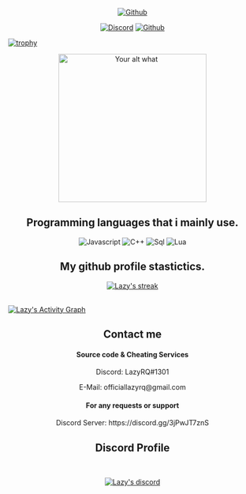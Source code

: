 <p align="center">
  <a href="https://">
   <img alt="Github" src="https://img.shields.io/badge/DEV-WEB-brightgreen"></a> 
  


  
</p>
<p align="center">
    <a href="https://discord.com/users/724786271855050854">
   <img alt="Discord" src="https://img.shields.io/badge/Discord-LazyRQ%231301-7289DA?style=for-the-badge&logo=discord&logoColor=7289DA&logoWidth=10&labelColor=000'"></a>  
  <a href="https://github.com/OfficialLazyRQ">
   <img alt="Github" src="https://img.shields.io/github/followers/OfficialLazyRQ?color=7289DA&logo=github&label=Followers&style=for-the-badge&logoWidth=10&labelColor=000'"></a>   
  
  
[![trophy](https://github-profile-trophy.vercel.app/?username=ryo-ma&row=2&column=8&theme=buddhism)](https://github.com/ryo-ma/github-profile-trophy)

  

  
</p>
<p align="center">
<img src="https://readme-spotify-status-liart.vercel.app/api/run-spotify-status" alt="Your alt what" width="300" align/>
</p>


<h2 align="center">Programming languages that i mainly use.</h2>
<p align="center">
  <img alt="Javascript" src="https://img.shields.io/badge/-JavaScript-090909?style=for-the-badge&logo=JavaScript&logoColor=E9D54D"></a> 
  <img alt="C++" src="https://img.shields.io/badge/-C++-090909?style=for-the-badge&logo=C%2b%2b&logoColor=6296CC"></a>  
  <img alt="Sql" src="https://img.shields.io/badge/-Sql-090909?style=for-the-badge&logo=mysql&logoColor=00648B"></a> 
  <img alt="Lua" src="https://img.shields.io/badge/-Lua-090909?style=for-the-badge&logo=lua&logoColor=00648B"></a>
</p>



<h2 align="center">My github profile stastictics.</h2>

<p align="center">
    <a href="https://github.com/SarnaxLii">
        <img title="Lazy's stats" alt="Lazy's streak" src="https://github-readme-streak-stats.herokuapp.com/?user=OfficialLazyRQ&theme=dark&hide_border=true&stroke=f53b3b"/>
    </a>
</p><br>
<a href="https://github.com/OfficialLazyRQ"><img alt="Lazy's Activity Graph" src="https://activity-graph.herokuapp.com/graph?username=SarOfficialLazyRQ&bg_color=0D1117&color=eca15b&line=eca15b&point=FFFFFF&hide_border=true" /></a>
  

<h2 align="center">Contact me</h2>
<h4 align="center">Source code & Cheating Services</h4>
<p align="center">Discord: LazyRQ#1301</p>
<p align="center">E-Mail: officiallazyrq@gmail.com</p>
<h4 align="center">For any requests or support</h4>
<p align="center">Discord Server: https://discord.gg/3jPwJT7znS
</pre><br>




<h2 align="center">Discord Profile</h2><br>
  <p align="center">
    <a href="https://discord.gg/sFUeS3E6Sz">
        <img title="RageQuit discord" alt="Lazy's discord" src="https://discord.c99.nl/widget/theme-3/724786271855050854.png"/>
    </a>
</p>
